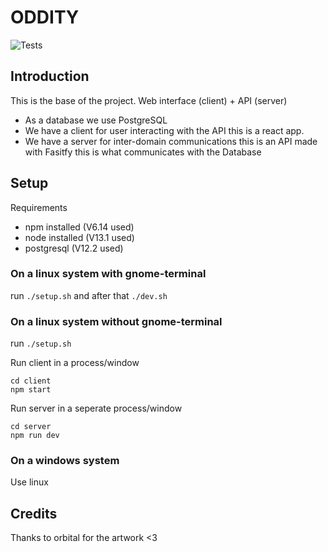 # ODDITY
![Tests](https://github.com/OddityServers/oddity/workflows/Tests/badge.svg)

## Introduction

This is the base of the project. Web interface (client) + API (server)

- As a database we use PostgreSQL
- We have a client for user interacting with the API this is a react app.
- We have a server for inter-domain communications this is an API made with Fasitfy this is what communicates with the Database

## Setup
Requirements
- npm installed (V6.14 used)
- node installed (V13.1 used)
- postgresql (V12.2 used)


### On a linux system with gnome-terminal
run `./setup.sh` and after that `./dev.sh`

### On a linux system without gnome-terminal
run `./setup.sh`

Run client in a process/window
```
cd client
npm start
```
Run server in a seperate process/window
```
cd server
npm run dev
```

### On a windows system
Use linux

## Credits
Thanks to orbital for the artwork <3
